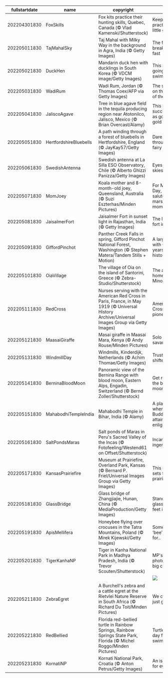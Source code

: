 |fullstartdate|name|copyright|title|image|
|--|--|--|--|--|
202204301830|FoxSkills|Fox kits practice their hunting skills, Quebec, Canada (© Vlad Kamenski/Shutterstock)|Keep practicing, little guy|![](/en-IN/2022/05/202204301830FoxSkills.jpg)|
202205011830|TajMahalSky|Taj Mahal with Milky Way in the background in Agra, India (© Getty Images)|The festival of breaking the fast|![](/en-IN/2022/05/202205011830TajMahalSky.jpg)|
202205021830|DuckHen|Mandarin duck hen with ducklings in South Korea (© VDCM image/Getty Images)|This lesson is going swimmingly|![](/en-IN/2022/05/202205021830DuckHen.jpg)|
202205031830|WadiRum|Wadi Rum, Jordan (© Thomas Coex/AFP via Getty Images)|The sun sets on the Valley of the Moon|![](/en-IN/2022/05/202205031830WadiRum.jpg)|
202205041830|JaliscoAgave|Tree in blue agave field in the tequila producing region near Atotonilco, Jalisco, Mexico (© Brian Overcast/Alamy)|This blue succulent is as good as gold here|![](/en-IN/2022/05/202205041830JaliscoAgave.jpg)|
202205051830|HertfordshireBluebells|A path winding through a forest of bluebells in Hertfordshire, England (© JayKay57/Getty Images)|Dare to tread through the fairy flower?|![](/en-IN/2022/05/202205051830HertfordshireBluebells.jpg)|
202205061830|SwedishAntenna|Swedish antenna at La Silla ESO Observatory, Chile (© Alberto Ghizzi Panizza/Getty Images)|Eyes on the skies|![](/en-IN/2022/05/202205061830SwedishAntenna.jpg)|
202205071830|MomJoey|Koala mother and 8-month-old joey, Queensland, Australia (© Suzi Eszterhas/Minden Pictures)|For Mother’s Day, we salute these marsupial moms|![](/en-IN/2022/05/202205071830MomJoey.jpg)|
202205081830|JaisalmerFort|Jaisalmer Fort in sunset light in Rajasthan, India (© Getty Images)|The last living fort in India|![](/en-IN/2022/05/202205081830JaisalmerFort.jpg)|
202205091830|GiffordPinchot|Panther Creek Falls in spring, Gifford Pinchot National Forest, Washington (© Stephen Matera/Tandem Stills + Motion)|A large forest with 6,000 of years of history|![](/en-IN/2022/05/202205091830GiffordPinchot.jpg)|
202205101830|OiaVillage|The village of Oia on the island of Santorini, Greece (© Zebra-Studio/Shutterstock)|The ancient home of the Minoans|![](/en-IN/2022/05/202205101830OiaVillage.jpg)|
202205111830|RedCross|Nurses serving with the American Red Cross in Paris, France, in May 1919 (© Universal History Archive/Universal Images Group via Getty Images)|American Red Cross pioneers|![](/en-IN/2022/05/202205111830RedCross.jpg)|
202205121830|MaasaiGiraffe|Masai giraffe in Maasai Mara, Kenya (© Andy Rouse/Minden Pictures)|Solo on the savannah|![](/en-IN/2022/05/202205121830MaasaiGiraffe.jpg)|
202205131830|WindmillDay|Windmills, Kinderdijk, Netherlands (© Achim Thomae/Getty Images)|Trusty water-shifters|![](/en-IN/2022/05/202205131830WindmillDay.jpg)|
202205141830|BerninaBloodMoon|Panoramic view of the Bernina Range with blood moon, Eastern Alps, Engadin, Switzerland (© Bernd Zoller/Shutterstock)|Get ready for the blood moon|![](/en-IN/2022/05/202205141830BerninaBloodMoon.jpg)|
202205151830|MahabodhiTempleIndia|Mahabodhi Temple in Bihar, India (© Alamy)|A place where Buddha attained enlightenment|![](/en-IN/2022/05/202205151830MahabodhiTempleIndia.jpg)|
202205161830|SaltPondsMaras|Salt ponds of Maras in Peru's Sacred Valley of the Incas (© Fotofeeling/Westend61 on Offset/Shutterstock)|Incan ingenuity|![](/en-IN/2022/05/202205161830SaltPondsMaras.jpg)|
202205171830|KansasPrairiefire|Museum at Prairiefire, Overland Park, Kansas (© Bernard P. Friel/Universal Images Group via Getty Images)|This museum sets the prairie on fire|![](/en-IN/2022/05/202205171830KansasPrairiefire.jpg)|
202205181830|GlassBridge|Glass bridge of Zhangjiajie, Hunan, China (© MediaProduction/Getty Images)|Standing on glass 900+ feet in the air|![](/en-IN/2022/05/202205181830GlassBridge.jpg)|
202205191830|ApisMellifera|Honeybee flying over crocuses in the Tatra Mountains, Poland (© Mirek Kijewski/Getty Images)|Something to ‘bee’ thankful for..|![](/en-IN/2022/05/202205191830ApisMellifera.jpg)|
202205201830|TigerKanhaNP|Tiger in Kanha National Park in Madhya Pradesh, India (© Trevor Scouten/Shutterstock)|MP's most photographed big cat|![](/en-IN/2022/05/202205201830TigerKanhaNP.jpg)|
||||![](/en-IN/2022/05/.jpg)|
202205211830|ZebraEgret|A Burchell's zebra and a cattle egret at the Rietvlei Nature Reserve in South Africa (© Richard Du Toit/Minden Pictures)|We can all just get along|![](/en-IN/2022/05/202205211830ZebraEgret.jpg)|
202205221830|RedBellied|Florida red-bellied turtle in Rainbow Springs, Rainbow Springs State Park, Florida (© Michel Roggo/Minden Pictures)|Turtle-y nice day for a swim|![](/en-IN/2022/05/202205221830RedBellied.jpg)|
202205231830|KornatiNP|Kornati National Park, Croatia (© Anton Petrus/Getty Images)|An island park for everyone|![](/en-IN/2022/05/202205231830KornatiNP.jpg)|
